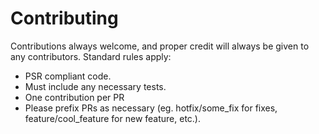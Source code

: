 
# Contributing

Contributions always welcome, and proper credit will always be given to any contributors.  Standard rules apply:

- PSR compliant code.
- Must include any necessary tests.
- One contribution per PR
- Please prefix PRs as necessary (eg. hotfix/some_fix for fixes, feature/cool_feature for new feature, etc.).


